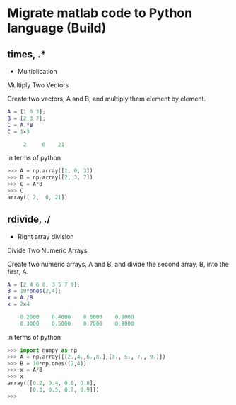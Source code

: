 # Migrate matlab code to Python language (Build)

## times, .*

- Multiplication

Multiply Two Vectors

Create two vectors, A and B, and multiply them element by element.

```m
A = [1 0 3];
B = [2 3 7];
C = A.*B
C = 1×3

     2     0    21
```
in terms of python

```python
>>> A = np.array([1, 0, 3])
>>> B = np.array([2, 3, 7])
>>> C = A*B
>>> C
array([ 2,  0, 21])
```

## rdivide, ./

- Right array division

Divide Two Numeric Arrays

Create two numeric arrays, A and B, and divide the second array, B, into the first, A.

```m
A = [2 4 6 8; 3 5 7 9];
B = 10*ones(2,4);
x = A./B
x = 2×4

    0.2000    0.4000    0.6000    0.8000
    0.3000    0.5000    0.7000    0.9000
```

in terms of python

```python
>>> import numpy as np
>>> A = np.array([[2.,4.,6.,8.],[3., 5., 7., 9.]])
>>> B = 10*np.ones((2,4))
>>> x = A/B
>>> x
array([[0.2, 0.4, 0.6, 0.8],
       [0.3, 0.5, 0.7, 0.9]])
>>>
```